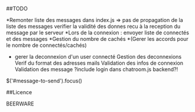 ##TODO

*Remonter liste des messages dans index.js => pas de propagation de la liste des messages
verifier la validité des donnes recu à la reception du message par le serveur
*Lors de la connexion : envoyer liste de connectés et des messages
*Gestion du nombre de cachés
*(Gerer les accords pour le nombre de connectés/cachés)
  * gerer la deconnexion d'un user connecté 
Gestion des deconnexions
Verif du format des adresses mails
Validation des infos de connexion
Validation des message
?include login dans chatroom.js backend?!

$('#message-to-send').focus()

##Licence

BEERWARE